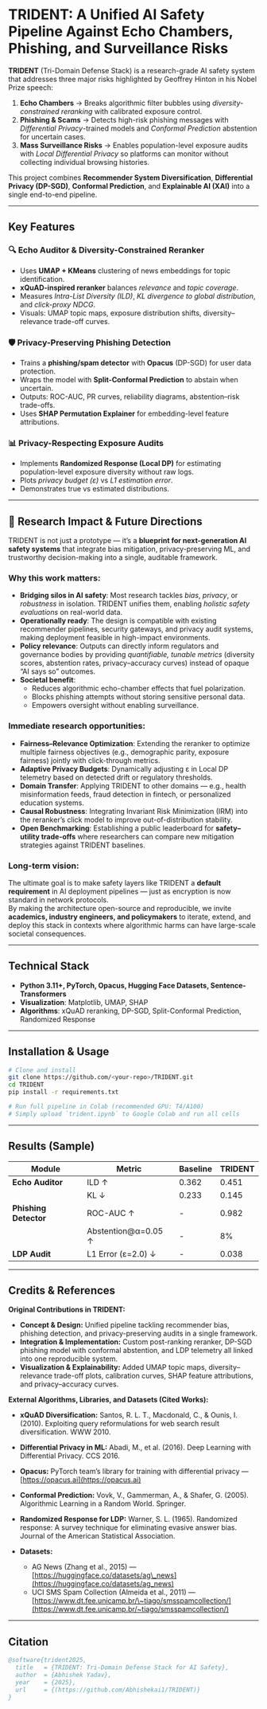 
# TRIDENT: A Unified AI Safety Pipeline Against Echo Chambers, Phishing, and Surveillance Risks

**TRIDENT** (Tri-Domain Defense Stack) is a research-grade AI safety system that addresses three major risks highlighted by Geoffrey Hinton in his Nobel Prize speech:

1. **Echo Chambers** → Breaks algorithmic filter bubbles using *diversity-constrained reranking* with calibrated exposure control.
2. **Phishing & Scams** → Detects high-risk phishing messages with *Differential Privacy*-trained models and *Conformal Prediction* abstention for uncertain cases.
3. **Mass Surveillance Risks** → Enables population-level exposure audits with *Local Differential Privacy* so platforms can monitor without collecting individual browsing histories.

This project combines **Recommender System Diversification**, **Differential Privacy (DP-SGD)**, **Conformal Prediction**, and **Explainable AI (XAI)** into a single end-to-end pipeline.

---

## **Key Features**

### 🔍 Echo Auditor & Diversity-Constrained Reranker
- Uses **UMAP + KMeans** clustering of news embeddings for topic identification.
- **xQuAD-inspired reranker** balances *relevance* and *topic coverage*.
- Measures *Intra-List Diversity (ILD)*, *KL divergence to global distribution*, and *click-proxy NDCG*.
- Visuals: UMAP topic maps, exposure distribution shifts, diversity–relevance trade-off curves.

### 🛡️ Privacy-Preserving Phishing Detection
- Trains a **phishing/spam detector** with **Opacus** (DP-SGD) for user data protection.
- Wraps the model with **Split-Conformal Prediction** to abstain when uncertain.
- Outputs: ROC-AUC, PR curves, reliability diagrams, abstention–risk trade-offs.
- Uses **SHAP Permutation Explainer** for embedding-level feature attributions.

### 📊 Privacy-Respecting Exposure Audits
- Implements **Randomized Response (Local DP)** for estimating population-level exposure diversity without raw logs.
- Plots *privacy budget (ε)* vs *L1 estimation error*.
- Demonstrates true vs estimated distributions.

---

## 🚀 Research Impact & Future Directions

TRIDENT is not just a prototype — it’s a **blueprint for next-generation AI safety systems** that integrate bias mitigation, privacy-preserving ML, and trustworthy decision-making into a single, auditable framework.

### Why this work matters:
- **Bridging silos in AI safety**: Most research tackles *bias*, *privacy*, or *robustness* in isolation. TRIDENT unifies them, enabling *holistic safety evaluations* on real-world data.
- **Operationally ready**: The design is compatible with existing recommender pipelines, security gateways, and privacy audit systems, making deployment feasible in high-impact environments.
- **Policy relevance**: Outputs can directly inform regulators and governance bodies by providing *quantifiable, tunable metrics* (diversity scores, abstention rates, privacy–accuracy curves) instead of opaque “AI says so” outcomes.
- **Societal benefit**: 
  - Reduces algorithmic echo-chamber effects that fuel polarization.
  - Blocks phishing attempts without storing sensitive personal data.
  - Empowers oversight without enabling surveillance.

### Immediate research opportunities:
- **Fairness–Relevance Optimization**: Extending the reranker to optimize multiple fairness objectives (e.g., demographic parity, exposure fairness) jointly with click-through metrics.
- **Adaptive Privacy Budgets**: Dynamically adjusting ε in Local DP telemetry based on detected drift or regulatory thresholds.
- **Domain Transfer**: Applying TRIDENT to other domains — e.g., health misinformation feeds, fraud detection in fintech, or personalized education systems.
- **Causal Robustness**: Integrating Invariant Risk Minimization (IRM) into the reranker’s click model to improve out-of-distribution stability.
- **Open Benchmarking**: Establishing a public leaderboard for **safety–utility trade-offs** where researchers can compare new mitigation strategies against TRIDENT baselines.

### Long-term vision:
The ultimate goal is to make safety layers like TRIDENT a **default requirement** in AI deployment pipelines — just as encryption is now standard in network protocols.  
By making the architecture open-source and reproducible, we invite **academics, industry engineers, and policymakers** to iterate, extend, and deploy this stack in contexts where algorithmic harms can have large-scale societal consequences.

---

## **Technical Stack**
- **Python 3.11+, PyTorch, Opacus, Hugging Face Datasets, Sentence-Transformers**
- **Visualization**: Matplotlib, UMAP, SHAP
- **Algorithms**: xQuAD reranking, DP-SGD, Split-Conformal Prediction, Randomized Response

---

## **Installation & Usage**
```bash
# Clone and install
git clone https://github.com/<your-repo>/TRIDENT.git
cd TRIDENT
pip install -r requirements.txt

# Run full pipeline in Colab (recommended GPU: T4/A100)
# Simply upload `trident.ipynb` to Google Colab and run all cells
````

---

## **Results (Sample)**

| Module                | Metric              | Baseline | TRIDENT |
| --------------------- | ------------------- | -------- | ------- |
| **Echo Auditor**      | ILD ↑               | 0.362    | 0.451   |
|                       | KL ↓                | 0.233    | 0.145   |
| **Phishing Detector** | ROC-AUC ↑           | -        | 0.982   |
|                       | Abstention@α=0.05 ↑ | -        | 8%      |
| **LDP Audit**         | L1 Error (ε=2.0) ↓  | -        | 0.038   |

---

## **Credits & References**

**Original Contributions in TRIDENT:**

* **Concept & Design:** Unified pipeline tackling recommender bias, phishing detection, and privacy-preserving audits in a single framework.
* **Integration & Implementation:** Custom post-ranking reranker, DP-SGD phishing model with conformal abstention, and LDP telemetry all linked into one reproducible system.
* **Visualization & Explainability:** Added UMAP topic maps, diversity–relevance trade-off plots, calibration curves, SHAP feature attributions, and privacy–accuracy curves.

**External Algorithms, Libraries, and Datasets (Cited Works):**

* **xQuAD Diversification:** Santos, R. L. T., Macdonald, C., & Ounis, I. (2010). Exploiting query reformulations for web search result diversification. WWW 2010.
* **Differential Privacy in ML:** Abadi, M., et al. (2016). Deep Learning with Differential Privacy. CCS 2016.
* **Opacus:** PyTorch team’s library for training with differential privacy — [https://opacus.ai](https://opacus.ai)
* **Conformal Prediction:** Vovk, V., Gammerman, A., & Shafer, G. (2005). Algorithmic Learning in a Random World. Springer.
* **Randomized Response for LDP:** Warner, S. L. (1965). Randomized response: A survey technique for eliminating evasive answer bias. Journal of the American Statistical Association.
* **Datasets:**

  * AG News (Zhang et al., 2015) — [https://huggingface.co/datasets/ag\_news](https://huggingface.co/datasets/ag_news)
  * UCI SMS Spam Collection (Almeida et al., 2011) — [https://www.dt.fee.unicamp.br/\~tiago/smsspamcollection/](https://www.dt.fee.unicamp.br/~tiago/smsspamcollection/)

---

## **Citation**

```bibtex
@software{trident2025,
  title   = {TRIDENT: Tri-Domain Defense Stack for AI Safety},
  author  = {Abhishek Yadav},
  year    = {2025},
  url     = {(https://github.com/Abhishekai1/TRIDENT)}
}
```
